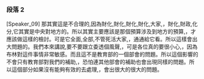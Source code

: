 ### 段落 2

[Speaker_09] 那其實這是不合理的,因為財化,財化,財化,財化,大家,，財化,財政,化分,它其實是中央對地方的。所以其實主要應該是那個預算涉及到地方的預算,，才應該做這樣的檢討。可是它全面,全部,不管死活大家,，通通給它看。所以這樣會出大問題的。我們本來講說,要不要跟立委透個風聲,，可是各位真的要很小心,，因為布林對這件事情非常敏感。而且這不是教育部的一個部會的問題。所以這個影響的不會只有教育部對我們的補助,，恐怕連其他部會的補助也會出現同樣的問題。所以這個部分如果沒有能夠有效的去處理,，會出很大的很大的問題。